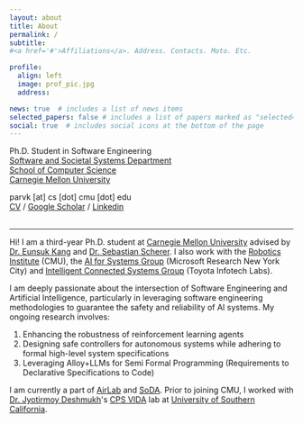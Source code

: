 ```yaml
---
layout: about
title: About
permalink: /
subtitle:
#<a href='#'>Affiliations</a>. Address. Contacts. Moto. Etc.

profile:
  align: left
  image: prof_pic.jpg
  address: 

news: true  # includes a list of news items
selected_papers: false # includes a list of papers marked as "selected={true}"
social: true  # includes social icons at the bottom of the page
---
```

Ph.D. Student in Software Engineering  
[Software and Societal Systems Department](https://s3d.cmu.edu/)  
[School of Computer Science](https://www.cs.cmu.edu/)  
[Carnegie Mellon University](https://www.cmu.edu/)  

parvk [at] cs [dot] cmu [dot] edu  
[CV](/assets/pdf/Parv%20Kapoor.pdf) / [Google Scholar](https://scholar.google.com/citations?user=OpZzffgAAAAJ&hl=en) / [Linkedin](https://www.linkedin.com/in/parvkpr)
<br><br>

----
Hi! I am a third-year Ph.D. student at [Carnegie Mellon University](https://www.cmu.edu/) advised by [Dr. Eunsuk Kang](https://eskang.github.io/) and [Dr. Sebastian Scherer](https://www.ri.cmu.edu/ri-faculty/sebastian-scherer/). I also work with the [Robotics Institute](https://www.ri.cmu.edu/) (CMU), the [AI for Systems Group](https://www.microsoft.com/en-us/research/theme/ai-for-systems/) (Microsoft Research New York City) and [Intelligent Connected Systems Group](https://amrd.toyota.com/division/itl/) (Toyota Infotech Labs).

I am deeply passionate about the intersection of Software Engineering and Artificial Intelligence, particularly in leveraging software engineering methodologies to guarantee the safety and  reliability of AI systems. My ongoing research involves: 
1. Enhancing the robustness of reinforcement learning agents
2. Designing safe controllers for autonomous systems while adhering to formal high-level system specifications
3. Leveraging Alloy+LLMs for Semi Formal Programming (Requirements to Declarative Specifications to Code)

I am currently a part of [AirLab](http://theairlab.org/) and [SoDA](https://cmu-soda.github.io/#/). Prior to joining CMU, I worked with [Dr. Jyotirmoy Deshmukh](https://jdeshmukh.github.io/)'s [CPS VIDA](https://cps-vida.github.io/) lab at [University of Southern California](https://www.usc.edu/).

<!-- If you are interested in working with me or joining our lab, please fill out [this form](https://docs.google.com/forms/d/e/1FAIpQLSddQ--uka2G7yDAaOrrtqH5BmBMmCAhq7GZp6zbwzG2ZXg1wA/viewform?usp=sf_link).  -->


